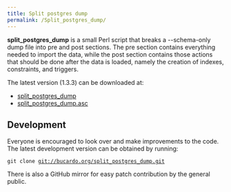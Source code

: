 ```yaml
---
title: Split postgres dump
permalink: /Split_postgres_dump/
---
```


**split_postgres_dump** is a small Perl script that breaks a --schema-only dump file into pre and post sections. The pre section contains everything needed to import the data, while the post section contains those actions that should be done after the data is loaded, namely the creation of indexes, constraints, and triggers.

The latest version (1.3.3) can be downloaded at:

-   [split_postgres_dump](http://bucardo.org/downloads/split_postgres_dump)
-   [split_postgres_dump.asc](http://bucardo.org/downloads/split_postgres_dump.asc)

Development
-----------

Everyone is encouraged to look over and make improvements to the code. The latest development version can be obtained by running:

`git clone `[`git://bucardo.org/split_postgres_dump.git`](git://bucardo.org/split_postgres_dump.git)

There is also a GitHub mirror for easy patch contribution by the general public.